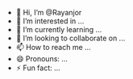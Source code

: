 - 👋 Hi, I’m @Rayanjor
- 👀 I’m interested in ...
- 🌱 I’m currently learning ...
- 💞️ I’m looking to collaborate on ...
- 📫 How to reach me ...
- 😄 Pronouns: ...
- ⚡ Fun fact: ...

<!---
Rayanjor/Rayanjor is a ✨ special ✨ repository because its `README.md` (this file) appears on your GitHub profile.
You can click the Preview link to take a look at your changes.
--->
